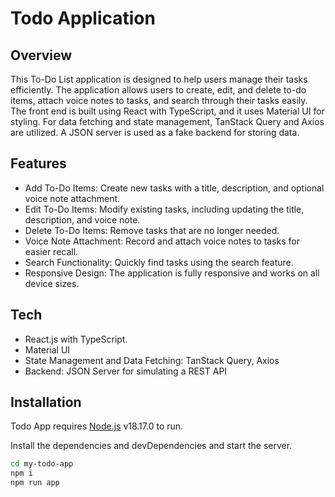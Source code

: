 # Todo Application

## Overview

This To-Do List application is designed to help users manage their tasks efficiently. The application allows users to create, edit, and delete to-do items, attach voice notes to tasks, and search through their tasks easily. The front end is built using React with TypeScript, and it uses Material UI for styling. For data fetching and state management, TanStack Query and Axios are utilized. A JSON server is used as a fake backend for storing data.

## Features

- Add To-Do Items: Create new tasks with a title, description, and optional voice note attachment.
- Edit To-Do Items: Modify existing tasks, including updating the title, description, and voice note.
- Delete To-Do Items: Remove tasks that are no longer needed.
- Voice Note Attachment: Record and attach voice notes to tasks for easier recall.
- Search Functionality: Quickly find tasks using the search feature.
- Responsive Design: The application is fully responsive and works on all device sizes.

## Tech

- React.js with TypeScript.
- Material UI
- State Management and Data Fetching: TanStack Query, Axios
- Backend: JSON Server for simulating a REST API

## Installation

Todo App requires [Node.js](https://nodejs.org/) v18.17.0 to run.

Install the dependencies and devDependencies and start the server.

```sh
cd my-todo-app
npm i
npm run app
```
